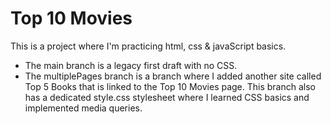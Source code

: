 # Top 10 Movies
This is a project where I'm practicing html, css &amp; javaScript basics.
- The main branch is a legacy first draft with no CSS.
- The multiplePages branch is a branch where I added another site called Top 5 Books that is linked to the Top 10 Movies page. This branch also has a dedicated style.css stylesheet where I learned CSS basics and implemented media queries.
